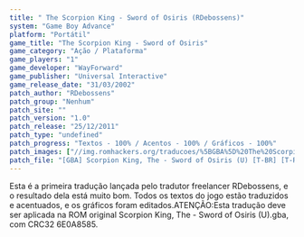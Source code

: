 ```yaml
---
title: " The Scorpion King - Sword of Osiris (RDebossens)"
system: "Game Boy Advance"
platform: "Portátil"
game_title: "The Scorpion King - Sword of Osiris"
game_category: "Ação / Plataforma"
game_players: "1"
game_developer: "WayForward"
game_publisher: "Universal Interactive"
game_release_date: "31/03/2002"
patch_author: "RDebossens"
patch_group: "Nenhum"
patch_site: ""
patch_version: "1.0"
patch_release: "25/12/2011"
patch_type: "undefined"
patch_progress: "Textos - 100% / Acentos - 100% / Gráficos - 100%"
patch_images: ["//img.romhackers.org/traducoes/%5BGBA%5D%20The%20Scorpion%20King%20-%20Sword%20of%20Osiris%20-%20RDebossens%20-%201.png","//img.romhackers.org/traducoes/%5BGBA%5D%20The%20Scorpion%20King%20-%20Sword%20of%20Osiris%20-%20RDebossens%20-%202.png","//img.romhackers.org/traducoes/%5BGBA%5D%20The%20Scorpion%20King%20-%20Sword%20of%20Osiris%20-%20RDebossens%20-%203.png"]
patch_file: "[GBA] Scorpion King, The - Sword of Osiris (U) [T-BR] [T-RDebossens G-Nenhum] [V-1.0 P-100% A-2011].zip"
---
```

Esta é a primeira tradução lançada pelo tradutor freelancer RDebossens, e o resultado dela está muito bom. Todos os textos do jogo estão traduzidos e acentuados, e os gráficos foram editados.ATENÇÃO:Esta tradução deve ser aplicada na ROM original Scorpion King, The - Sword of Osiris (U).gba, com CRC32 6E0A8585.